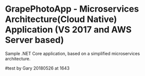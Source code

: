 
# GrapePhotoApp - Microservices Architecture(Cloud Native) Application (VS 2017 and AWS Server based)
Sample .NET Core application, based on a simplified microservices architecture. <p>
#test by Gary 20180526 at 1643
  
 
 
 

